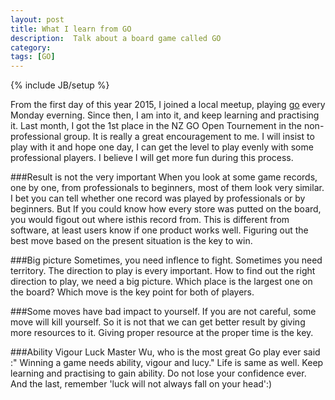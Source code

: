 ```yaml
---
layout: post
title: What I learn from GO 
description:  Talk about a board game called GO
category:
tags: [GO]
---
```

{% include JB/setup %}

From the first day of this year 2015, I joined a local meetup, playing [go]() every Monday everning. Since then, I am into it, and keep learning and practising it. Last month, I got the 1st place in the NZ GO Open Tournement in the non-professional group. It is really a great encouragement to me. I will insist to play with it and hope one day, I can get the level to play evenly with some professional players. I believe I will get more fun during this process.

###Result is not the very important
When you look at some game records, one by one, from professionals to beginners, most of them look very similar. I bet you can tell whether one record was played by professionals or by beginners. But If you could know how every store was putted on the board, you would figout out where isthis record from. This is different from software, at least users know if one product works well. Figuring out the best move based on the present situation is the key to win.

###Big picture
Sometimes, you need inflence to fight. Sometimes you need territory. The direction to play is every important. How to find out the right direction to play, we need a big picture. Which place is the largest one on the board? Which move is the key point for both of players. 

###Some moves have bad impact to yourself.
If you are not careful, some move will kill yourself. So it is not that we can get better result by giving more resources to it. Giving proper resource at the proper time is the key.

###Ability Vigour Luck
Master Wu, who is the most great Go play ever said :" Winning a game needs ability, vigour and lucy." Life is same as well. Keep learning and practising to gain ability. Do not lose your confidence ever. And the last, remember 'luck will not always fall on your head':)



